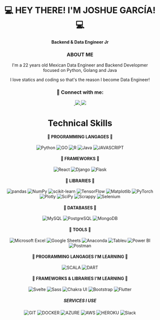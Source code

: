 <h1 align="center">💻 HEY THERE! I'M JOSHUE GARCÍA! 💻</h1>
<h4 align="center">Backend & Data Engineer Jr</h4>

<h3 align="center"> ABOUT ME </h3>
<p align="center">I'm a 22 years old Mexican Data Engineer and Backend Developmer focused on Python, Golang and Java</p>
<p align="center">I love statics and coding so that's the reason I become Data Engineer!</p>
  
<h3 align="center"> 🤝 Connect with me: </h3>

<div align="center">
  
  <a href="https://www.linkedin.com/in/davettomx/" target="_blank">
    <img src="https://img.shields.io/badge/LinkedIn-20232A?style=for-the-badge&logo=linkedin&logoColor=white" alt="">
  </a>
  
  <a href="https://www.instagram.com/davettomx/">
    <img src="https://img.shields.io/badge/instagram-20232A?style=for-the-badge&logo=instagram&logoColor=white">
  </a>

  <a href="https://www.tiktok.com/@davetto_mx">
    <img src="https://img.shields.io/badge/tiktok-20232A?style=for-the-badge&logo=tiktok&logoColor=white">
  </a>
</div>

<div align="center">
  
# Technical Skills
  
#### 💼 PROGRAMMING LANGAGES 💼
![Python](https://img.shields.io/badge/Python-14354C?style=for-the-badge&logo=python&logoColor=white)
![GO](https://img.shields.io/badge/Go-14354C?style=for-the-badge&logo=go&logoColor=white)
![R](https://img.shields.io/badge/R-14354C?style=for-the-badge&logo=r&logoColor=white)
![Java](https://img.shields.io/badge/Java-14354C?style=for-the-badge&logo=java&logoColor=white)
![JAVASCRIPT](https://img.shields.io/badge/javascript-14354C?style=for-the-badge&logo=javascript&logoColor=white)
<!-- ![RUBY](https://img.shields.io/badge/Ruby-14354C?style=for-the-badge&logo=ruby&logoColor=white) -->
#### 💼 FRAMEWORKS 💼
![React](https://img.shields.io/badge/React-20232A?style=for-the-badge&logo=react&logoColor=61DAFB)
![Django](https://img.shields.io/static/v1?style=for-the-badge&message=Django&color=092E20&logo=Django&logoColor=FFFFFF&label=)
![Flask](https://img.shields.io/badge/Flask-000000?style=for-the-badge&logo=flask&logoColor=white)
<!-- [Ruby on Rails](https://img.shields.io/static/v1?style=for-the-badge&message=Ruby+on+Rails&color=CC0000&logo=Ruby+on+Rails&logoColor=FFFFFF&label=) -->

#### 💼 LIBRARIES 💼
![pandas](https://img.shields.io/static/v1?style=for-the-badge&message=pandas&color=150458&logo=pandas&logoColor=FFFFFF&label=)
![NumPy](https://img.shields.io/static/v1?style=for-the-badge&message=NumPy&color=013243&logo=NumPy&logoColor=FFFFFF&label=)
![scikit-learn](https://img.shields.io/static/v1?style=for-the-badge&message=scikit-learn&color=222222&logo=scikit-learn&logoColor=F7931E&label=)
![TensorFlow](https://img.shields.io/badge/TensorFlow-FF6F00?style=for-the-badge&logo=tensorflow&logoColor=white)
![Matplotlib](https://img.shields.io/static/v1?style=for-the-badge&message=Matplotlib&color=3F4F75&logo=Plotly&logoColor=FFFFFF&label=)
![PyTorch](https://img.shields.io/static/v1?style=for-the-badge&message=PyTorch&color=EE4C2C&logo=PyTorch&logoColor=FFFFFF&label=)
![Plotly](https://img.shields.io/static/v1?style=for-the-badge&message=Plotly&color=3F4F75&logo=Plotly&logoColor=FFFFFF&label=)
![SciPy](https://img.shields.io/static/v1?style=for-the-badge&message=SciPy&color=222222&logo=SciPy&logoColor=8CAAE6&label=)
![Scrappy](https://img.shields.io/static/v1?style=for-the-badge&message=Scrappy&color=013243&logoColor=FFFFFF&label=)
![Selenium](https://img.shields.io/badge/Selenium-404D59?style=for-the-badge)

#### 💼 DATABASES 💼
![MySQL](https://img.shields.io/static/v1?style=for-the-badge&message=MySQL&color=4479A1&logo=MySQL&logoColor=FFFFFF&label=)
![PostgreSQL](https://img.shields.io/static/v1?style=for-the-badge&message=PostgreSQL&color=4169E1&logo=PostgreSQL&logoColor=FFFFFF&label=)
![MongoDB](https://img.shields.io/static/v1?style=for-the-badge&message=MongoDB&color=47A248&logo=MongoDB&logoColor=FFFFFF&label=)

#### 💼 TOOLS 💼
![Microsoft Excel](https://img.shields.io/static/v1?style=for-the-badge&message=Microsoft+Excel&color=217346&logo=Microsoft+Excel&logoColor=FFFFFF&label=)
![Google Sheets](https://img.shields.io/badge/Google%20Sheets-34A853?style=for-the-badge&logo=google-sheets&logoColor=white)
![Anaconda](https://img.shields.io/static/v1?style=for-the-badge&message=Anaconda&color=44A833&logo=Anaconda&logoColor=FFFFFF&label=)
![Tableu](https://img.shields.io/badge/Tableau-E97627?style=for-the-badge&logo=Tableau&logoColor=white)
![Power BI](https://img.shields.io/static/v1?style=for-the-badge&message=Power+BI&color=222222&logo=Power+BI&logoColor=F2C811&label=)
![Postman](https://img.shields.io/static/v1?style=for-the-badge&message=Postman&color=FF6C37&logo=Postman&logoColor=FFFFFF&label=)

#### 💼 PROGRAMMING LANGAGES I'M LEARNING 💼
![SCALA](https://img.shields.io/badge/Scala-20232A?style=for-the-badge&logo=scala&logoColor=white)
![DART](https://img.shields.io/badge/dart-20232A?style=for-the-badge&logo=dart&logoColor=white)

#### 💼 FRAMEWORKS & LIBRARIES I'M LEARNING  💼
![Svelte](https://img.shields.io/static/v1?style=for-the-badge&message=Svelte&color=FF3E00&logo=Svelte&logoColor=FFFFFF&label=)
![Sass](https://img.shields.io/static/v1?style=for-the-badge&message=Sass&color=CC6699&logo=Sass&logoColor=FFFFFF&label=)
![Chakra UI](https://img.shields.io/static/v1?style=for-the-badge&message=Chakra+UI&color=319795&logo=Chakra+UI&logoColor=FFFFFF&label=)
![Bootstrap](https://img.shields.io/static/v1?style=for-the-badge&message=Bootstrap&color=7952B3&logo=Bootstrap&logoColor=FFFFFF&label=)
![Flutter](https://img.shields.io/static/v1?style=for-the-badge&message=Flutter&color=02569B&logo=Flutter&logoColor=FFFFFF&label=)

##### SERVICES I USE
![GIT](https://img.shields.io/badge/GIT-E44C30?style=for-the-badge&logo=git&logoColor=white)
![DOCKER](https://img.shields.io/badge/docker-14354C?style=for-the-badge&logo=docker&logoColor=white)
![AZURE](https://img.shields.io/badge/Microsoft_Azure-0089D6?style=for-the-badge&logo=microsoft-azure&logoColor=white)
![AWS](https://img.shields.io/badge/Amazon_AWS-232F3E?style=for-the-badge&logo=amazon-aws&logoColor=white)
![HEROKU](https://img.shields.io/badge/Heroku-430098?style=for-the-badge&logo=heroku&logoColor=white)
![Slack](https://img.shields.io/static/v1?style=for-the-badge&message=Slack&color=4A154B&logo=Slack&logoColor=FFFFFF&label=)
</div>
